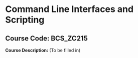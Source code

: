 # Command Line Interfaces and Scripting

## Course Code: BCS_ZC215

**Course Description:**
(To be filled in)